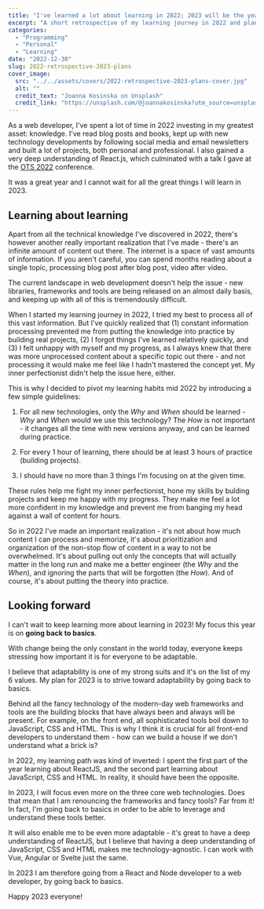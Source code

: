 ```yaml
---
title: "I've learned a lot about learning in 2022; 2023 will be the year of going back to basics"
excerpt: "A short retrospective of my learning journey in 2022 and plans for 2023."
categories:
  - "Programming"
  - "Personal"
  - "Learning"
date: "2022-12-30"
slug: 2022-retrospective-2023-plans
cover_image:
  src: "../../assets/covers/2022-retrospective-2023-plans-cover.jpg"
  alt: ""
  credit_text: "Joanna Kosinska on Unsplash"
  credit_link: "https://unsplash.com/@joannakosinska?utm_source=unsplash&utm_medium=referral&utm_content=creditCopyText"
---
```


As a web developer, I've spent a lot of time in 2022 investing in my greatest asset: knowledge. I've read blog posts and books, kept up with new technology developments by following social media and email newsletters and built a lot of projects, both personal and professional. I also gained a very deep understanding of React.js, which culminated with a talk I gave at the [OTS 2022](https://www.ots.si/Prejsnje_konference/OTS_2022/language/en/introduction-2/index.html) conference.

It was a great year and I cannot wait for all the great things I will learn in 2023.

## Learning about learning

Apart from all the technical knowledge I've discovered in 2022, there's however another really important realization that I've made - there's an infinite amount of content out there. The internet is a space of vast amounts of information. If you aren't careful, you can spend months reading about a single topic, processing blog post after blog post, video after video.

The current landscape in web development doesn't help the issue - new libraries, frameworks and tools are being released on an almost daily basis, and keeping up with all of this is tremendously difficult.

When I started my learning journey in 2022, I tried my best to process all of this vast information. But I've quickly realized that (1) constant information processing prevented me from putting the knowledge into practice by building real projects, (2) I forgot things I've learned relatively quickly, and (3) I felt unhappy with myself and my progress, as I always knew that there was more unprocessed content about a specific topic out there - and not processing it would make me feel like I hadn't mastered the concept yet. My inner perfectionist didn't help the issue here, either.

This is why I decided to pivot my learning habits mid 2022 by introducing a few simple guidelines:

1. For all new technologies, only the _Why_ and _When_ should be learned - _Why_ and _When_ would we use this technology? The _How_ is not important - it changes all the time with new versions anyway, and can be learned during practice.

2. For every 1 hour of learning, there should be at least 3 hours of practice (building projects).

3. I should have no more than 3 things I'm focusing on at the given time.

These rules help me fight my inner perfectionist, hone my skills by bulding projects and keep me happy with my progress. They make me feel a lot more confident in my knowledge and prevent me from banging my head against a wall of content for hours.

So in 2022 I've made an important realization - it's not about how much content I can process and memorize, it's about prioritization and organization of the non-stop flow of content in a way to not be overwhelmed. It's about pulling out only the concepts that will actually matter in the long run and make me a better engineer (the _Why_ and the _When_), and ignoring the parts that will be forgotten (the _How_). And of course, it's about putting the theory into practice.

## Looking forward

I can't wait to keep learning more about learning in 2023! My focus this year is on **going back to basics**.

With change being the only constant in the world today, everyone keeps stressing how important it is for everyone to be adaptable.

I believe that adaptability is one of my strong suits and it's on the list of my 6 values. My plan for 2023 is to strive toward adaptability by going back to basics.

Behind all the fancy technology of the modern-day web frameworks and tools are the building blocks that have always been and always will be present. For example, on the front end, all sophisticated tools boil down to JavaScript, CSS and HTML. This is why I think it is crucial for all front-end developers to understand them - how can we build a house if we don't understand what a brick is?

In 2022, my learning path was kind of inverted: I spent the first part of the year learning about ReactJS, and the second part learning about JavaScript, CSS and HTML. In reality, it should have been the opposite.

In 2023, I will focus even more on the three core web technologies. Does that mean that I am renouncing the frameworks and fancy tools? Far from it! In fact, I'm going back to basics in order to be able to leverage and understand these tools better.

It will also enable me to be even more adaptable - it's great to have a deep understanding of ReactJS, but I believe that having a deep understanding of JavaScript, CSS and HTML makes me technology-agnostic. I can work with Vue, Angular or Svelte just the same.

In 2023 I am therefore going from a React and Node developer to a web developer, by going back to basics.

Happy 2023 everyone!
